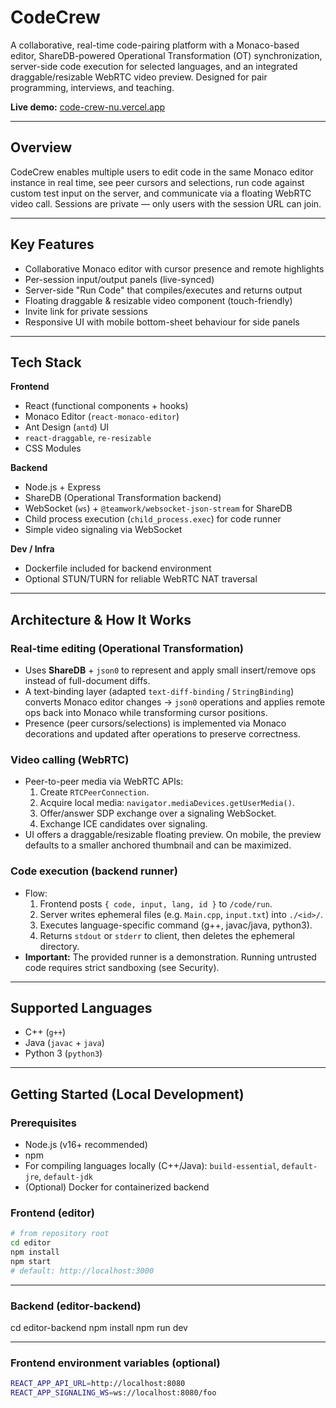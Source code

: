 # CodeCrew

A collaborative, real-time code-pairing platform with a Monaco-based editor, ShareDB-powered Operational Transformation (OT) synchronization, server-side code execution for selected languages, and an integrated draggable/resizable WebRTC video preview. Designed for pair programming, interviews, and teaching.

**Live demo:** [code-crew-nu.vercel.app](https://code-crew-nu.vercel.app/)

---

## Overview

CodeCrew enables multiple users to edit code in the same Monaco editor instance in real time, see peer cursors and selections, run code against custom test input on the server, and communicate via a floating WebRTC video call. Sessions are private — only users with the session URL can join.

---

## Key Features

- Collaborative Monaco editor with cursor presence and remote highlights
- Per-session input/output panels (live-synced)
- Server-side "Run Code" that compiles/executes and returns output
- Floating draggable & resizable video component (touch-friendly)
- Invite link for private sessions
- Responsive UI with mobile bottom-sheet behaviour for side panels

---

## Tech Stack

**Frontend**
- React (functional components + hooks)
- Monaco Editor (`react-monaco-editor`)
- Ant Design (`antd`) UI
- `react-draggable`, `re-resizable`
- CSS Modules

**Backend**
- Node.js + Express
- ShareDB (Operational Transformation backend)
- WebSocket (`ws`) + `@teamwork/websocket-json-stream` for ShareDB
- Child process execution (`child_process.exec`) for code runner
- Simple video signaling via WebSocket

**Dev / Infra**
- Dockerfile included for backend environment
- Optional STUN/TURN for reliable WebRTC NAT traversal

---

## Architecture & How It Works

### Real-time editing (Operational Transformation)
- Uses **ShareDB** + `json0` to represent and apply small insert/remove ops instead of full-document diffs.
- A text-binding layer (adapted `text-diff-binding` / `StringBinding`) converts Monaco editor changes → `json0` operations and applies remote ops back into Monaco while transforming cursor positions.
- Presence (peer cursors/selections) is implemented via Monaco decorations and updated after operations to preserve correctness.

### Video calling (WebRTC)
- Peer-to-peer media via WebRTC APIs:
  1. Create `RTCPeerConnection`.
  2. Acquire local media: `navigator.mediaDevices.getUserMedia()`.
  3. Offer/answer SDP exchange over a signaling WebSocket.
  4. Exchange ICE candidates over signaling.
- UI offers a draggable/resizable floating preview. On mobile, the preview defaults to a smaller anchored thumbnail and can be maximized.

### Code execution (backend runner)
- Flow:
  1. Frontend posts `{ code, input, lang, id }` to `/code/run`.
  2. Server writes ephemeral files (e.g. `Main.cpp`, `input.txt`) into `./<id>/`.
  3. Executes language-specific command (g++, javac/java, python3).
  4. Returns `stdout` or `stderr` to client, then deletes the ephemeral directory.
- **Important:** The provided runner is a demonstration. Running untrusted code requires strict sandboxing (see Security).

---

## Supported Languages

- C++ (`g++`)
- Java (`javac` + `java`)
- Python 3 (`python3`)

---

## Getting Started (Local Development)

### Prerequisites

- Node.js (v16+ recommended)
- npm
- For compiling languages locally (C++/Java): `build-essential`, `default-jre`, `default-jdk`
- (Optional) Docker for containerized backend

### Frontend (editor)

```bash
# from repository root
cd editor
npm install
npm start
# default: http://localhost:3000
```
---

### Backend (editor-backend)

cd editor-backend
npm install
npm run dev

---

### Frontend environment variables (optional)

```bash
REACT_APP_API_URL=http://localhost:8080
REACT_APP_SIGNALING_WS=ws://localhost:8080/foo
```



